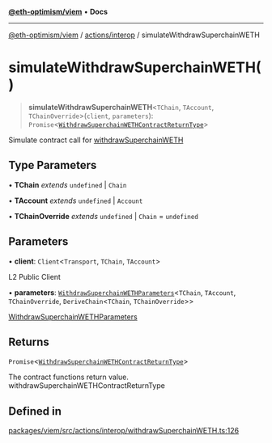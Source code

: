 [**@eth-optimism/viem**](../../../README.md) • **Docs**

***

[@eth-optimism/viem](../../../README.md) / [actions/interop](../README.md) / simulateWithdrawSuperchainWETH

# simulateWithdrawSuperchainWETH()

> **simulateWithdrawSuperchainWETH**\<`TChain`, `TAccount`, `TChainOverride`\>(`client`, `parameters`): `Promise`\<[`WithdrawSuperchainWETHContractReturnType`](../type-aliases/WithdrawSuperchainWETHContractReturnType.md)\>

Simulate contract call for [withdrawSuperchainWETH](withdrawSuperchainWETH.md)

## Type Parameters

• **TChain** *extends* `undefined` \| `Chain`

• **TAccount** *extends* `undefined` \| `Account`

• **TChainOverride** *extends* `undefined` \| `Chain` = `undefined`

## Parameters

• **client**: `Client`\<`Transport`, `TChain`, `TAccount`\>

L2 Public Client

• **parameters**: [`WithdrawSuperchainWETHParameters`](../type-aliases/WithdrawSuperchainWETHParameters.md)\<`TChain`, `TAccount`, `TChainOverride`, `DeriveChain`\<`TChain`, `TChainOverride`\>\>

[WithdrawSuperchainWETHParameters](../type-aliases/WithdrawSuperchainWETHParameters.md)

## Returns

`Promise`\<[`WithdrawSuperchainWETHContractReturnType`](../type-aliases/WithdrawSuperchainWETHContractReturnType.md)\>

The contract functions return value. withdrawSuperchainWETHContractReturnType

## Defined in

[packages/viem/src/actions/interop/withdrawSuperchainWETH.ts:126](https://github.com/ethereum-optimism/ecosystem/blob/a99a99e6e8edfe86cc9b244149f498f9122cc99b/packages/viem/src/actions/interop/withdrawSuperchainWETH.ts#L126)
